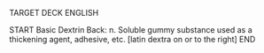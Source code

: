 TARGET DECK
ENGLISH

START
Basic
Dextrin
Back: n. Soluble gummy substance used as a thickening agent, adhesive, etc. [latin dextra on or to the right]
END

